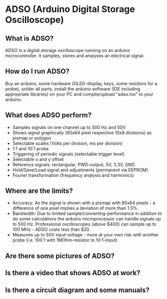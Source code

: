 # ADSO (Arduino Digital Storage Oscilloscope)

## What is ADSO?
ADSO is a digital storage oscilloscope running on an arduino microcontroller. It samples, stores and analyses an electrical signal.

## How do I run ADSO?
Buy an arduino, some hardware (OLED-display, keys, some resistors for a probe), solder all parts, install the arduino software (IDE  including appropriate libraries) on your PC and compile/upload "adso.ino" to your arduino.

## What does ADSO perform?
* Samples signals on one channel up to 500 Hz and 50V
* Shows signal graphically (80x64 pixel respective 10x8 divisions) as pixmap or polygon
* Selectable scales (Volts per division, ms per division)
* 1:1 and 10:1 probe
* Triggering of periodic signals (selectable trigger level)
* Selectable x and y offset
* Reference signals: rectangular, PWD-output, 5V, 3.3V, GND
* Hold/Save/Load signal and adjustments (permanent via EEPROM)
* Fourier transformation (frequency analysis and harmonics)

## Where are the limits?
* Accuracy: As the signal is shown with a pixmap with 80x64 pixels - a difference of one pixel implies a deviation of more than 1.5%.
* Bandwidth: Due to limited sample/converting-performance in addition to do some calculations the arduino microprocessor can handle signals up to 500 Hz. Professional oscilloscopes (above $400) can sample up to 100 MHz - ADSO costs less than $20.
* Measures up to 50V input voltage - more at your own risk with another probe (i.e. 100:1 with 1MOhm-resistor to 10:1-input)

## Are there some pictures of ADSO?

## Is there a video that shows ADSO at work?

## Is there a circuit diagram and some manuals?
